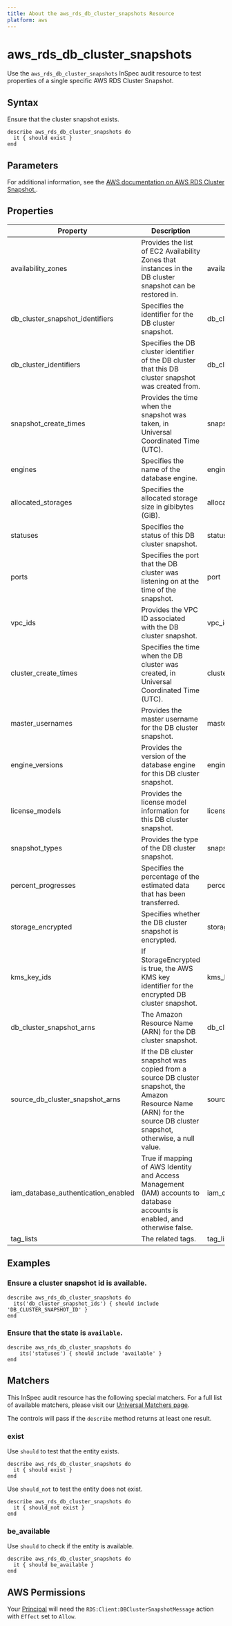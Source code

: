 ```yaml
---
title: About the aws_rds_db_cluster_snapshots Resource
platform: aws
---
```


# aws_rds_db_cluster_snapshots

Use the `aws_rds_db_cluster_snapshots` InSpec audit resource to test properties of a single specific AWS RDS Cluster Snapshot.

## Syntax

Ensure that the cluster snapshot exists.

    describe aws_rds_db_cluster_snapshots do
      it { should exist }
    end

## Parameters

For additional information, see the [AWS documentation on AWS RDS Cluster Snapshot.](https://docs.aws.amazon.com/AWSCloudFormation/latest/UserGuide/AWS_RDS.html).

## Properties


|Property                     | Description| Fields |
| ---                         | --- | --- |
|availability_zones    | Provides the list of EC2 Availability Zones that instances in the DB cluster snapshot can be restored in. | availability_zone |
|db_cluster_snapshot_identifiers    | Specifies the identifier for the DB cluster snapshot. | db_cluster_snapshot_identifier |
|db_cluster_identifiers   | Specifies the DB cluster identifier of the DB cluster that this DB cluster snapshot was created from. | db_cluster_identifier |
|snapshot_create_times    | Provides the time when the snapshot was taken, in Universal Coordinated Time (UTC). | snapshot_create_time |
|engines  | Specifies the name of the database engine. | engine |
|allocated_storages    | Specifies the allocated storage size in gibibytes (GiB). | allocated_storage |
|statuses    | Specifies the status of this DB cluster snapshot. | status |
|ports    | Specifies the port that the DB cluster was listening on at the time of the snapshot.  | port |
|vpc_ids  | Provides the VPC ID associated with the DB cluster snapshot. | vpc_id |
|cluster_create_times   | Specifies the time when the DB cluster was created, in Universal Coordinated Time (UTC). | cluster_create_time |
|master_usernames    | Provides the master username for the DB cluster snapshot. | master_username |
|engine_versions    | Provides the version of the database engine for this DB cluster snapshot. | engine_version |
|license_models    | Provides the license model information for this DB cluster snapshot.  | license_model |
|snapshot_types  | Provides the type of the DB cluster snapshot. | snapshot_type |
|percent_progresses   | Specifies the percentage of the estimated data that has been transferred. | percent_progress |
|storage_encrypted    | Specifies whether the DB cluster snapshot is encrypted. | storage_encrypted |
|kms_key_ids    | If StorageEncrypted is true, the AWS KMS key identifier for the encrypted DB cluster snapshot.  | kms_key_id |
|db_cluster_snapshot_arns  | The Amazon Resource Name (ARN) for the DB cluster snapshot.| db_cluster_snapshot_arn |
|source_db_cluster_snapshot_arns   | If the DB cluster snapshot was copied from a source DB cluster snapshot, the Amazon Resource Name (ARN) for the source DB cluster snapshot, otherwise, a null value. | source_db_cluster_snapshot_arn |
|iam_database_authentication_enabled  | True if mapping of AWS Identity and Access Management (IAM) accounts to database accounts is enabled, and otherwise false. | iam_database_authentication_enabled |
|tag_lists   | The related tags. | tag_list |

## Examples

### Ensure a cluster snapshot id is available.
    describe aws_rds_db_cluster_snapshots do
      its('db_cluster_snapshot_ids') { should include 'DB_CLUSTER_SNAPSHOT_ID' }
    end

### Ensure that the state is `available`.
    describe aws_rds_db_cluster_snapshots do
        its('statuses') { should include 'available' }
    end

## Matchers

This InSpec audit resource has the following special matchers. For a full list of available matchers, please visit our [Universal Matchers page](https://www.inspec.io/docs/reference/matchers/).

The controls will pass if the `describe` method returns at least one result.

### exist

Use `should` to test that the entity exists.

    describe aws_rds_db_cluster_snapshots do
      it { should exist }
    end

Use `should_not` to test the entity does not exist.

    describe aws_rds_db_cluster_snapshots do
      it { should_not exist }
    end

### be_available

Use `should` to check if the entity is available.

    describe aws_rds_db_cluster_snapshots do
      it { should be_available }
    end

## AWS Permissions

Your [Principal](https://docs.aws.amazon.com/IAM/latest/UserGuide/intro-structure.html#intro-structure-principal) will need the `RDS:Client:DBClusterSnapshotMessage` action with `Effect` set to `Allow`.